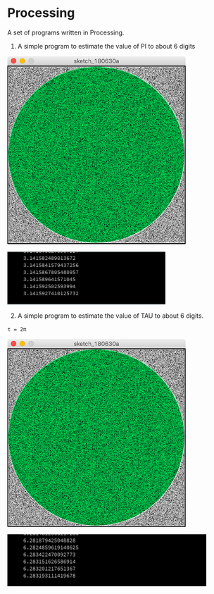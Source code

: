 # Processing
A set of programs written in Processing.

1. A simple program to estimate the value of PI to about 6 digits

![Circle](https://github.com/jashasweejena/Processing/raw/master/circle.png)

![Pi](https://github.com/jashasweejena/Processing/raw/master/pi.png)

2. A simple program to estimate the value of TAU to about 6 digits.

```
τ = 2π
```

![Circle](https://github.com/jashasweejena/Processing/raw/master/circle.png)

![Tau](https://github.com/jashasweejena/Processing/raw/master/tau.png)

